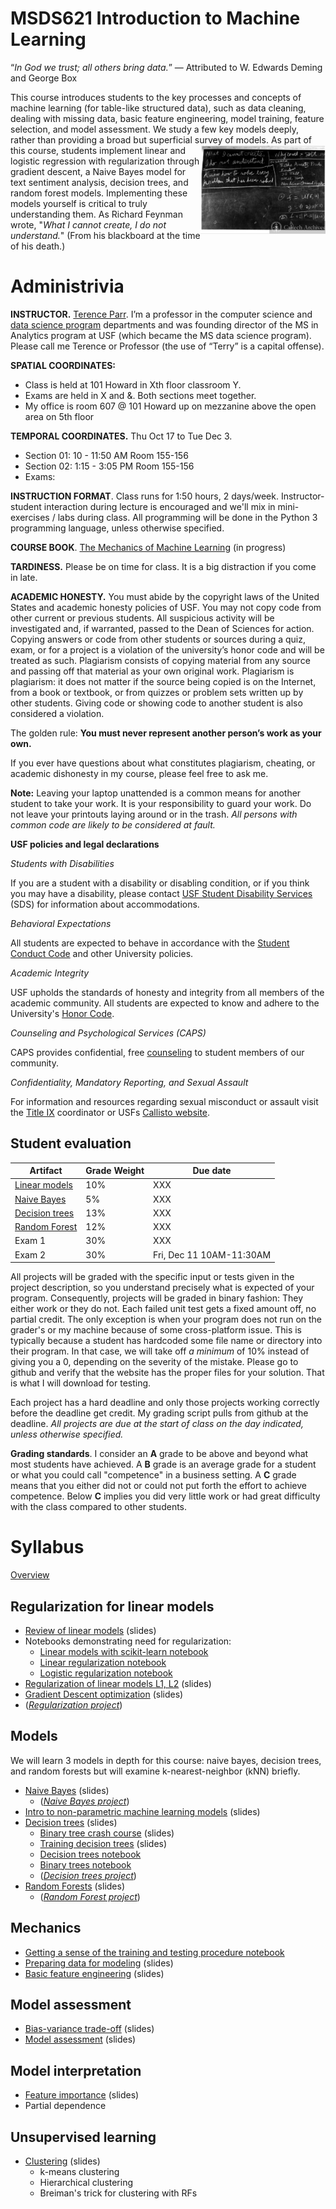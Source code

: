 # MSDS621 Introduction to Machine Learning

“*In God we trust; all others bring data.*” — Attributed to W. Edwards Deming and George Box


This course introduces students to the key processes and concepts of machine learning (for table-like structured data), such as data cleaning, dealing with missing data, basic feature engineering, model training, feature selection, and model assessment. We study a few key models deeply, rather than providing a broad but superficial survey of models. <img src="images/feynman.png" width="200" align="right">As part of this course, students implement linear and logistic regression with regularization through gradient descent, a Naive Bayes model for text sentiment analysis, decision trees, and random forest models.   Implementing these models yourself is critical to truly understanding them. As Richard Feynman wrote, "*What I cannot create, I do not understand.*" (From his blackboard at the time of his death.)

# Administrivia

**INSTRUCTOR.** [Terence Parr](http://parrt.cs.usfca.edu). I’m a professor in the computer science and [data science program](https://www.usfca.edu/arts-sciences/graduate-programs/data-science) departments and was founding director of the MS in Analytics program at USF (which became the MS data science program).  Please call me Terence or Professor (the use of “Terry” is a capital offense).

**SPATIAL COORDINATES:**<br>

* Class is held at 101 Howard in Xth floor classroom Y.
* Exams are held in X and &. Both sections meet together.
* My office is room 607 @ 101 Howard up on mezzanine above the open area on 5th floor

**TEMPORAL COORDINATES.** Thu Oct 17 to Tue Dec 3.

* Section 01: 10 - 11:50 AM Room 155-156
* Section 02: 1:15 - 3:05 PM Room 155-156
* Exams: 

**INSTRUCTION FORMAT**. Class runs for 1:50 hours, 2 days/week. Instructor-student interaction during lecture is encouraged and we'll mix in mini-exercises / labs during class. All programming will be done in the Python 3 programming language, unless otherwise specified.

**COURSE BOOK**. [The Mechanics of Machine Learning](https://mlbook.explained.ai/) (in progress)

**TARDINESS.** Please be on time for class. It is a big distraction if you come in late.

**ACADEMIC HONESTY.** You must abide by the copyright laws of the United States and academic honesty policies of USF. You may not copy code from other current or previous students. All suspicious activity will be investigated and, if warranted, passed to the Dean of Sciences for action.  Copying answers or code from other students or sources during a quiz, exam, or for a project is a violation of the university’s honor code and will be treated as such. Plagiarism consists of copying material from any source and passing off that material as your own original work. Plagiarism is plagiarism: it does not matter if the source being copied is on the Internet, from a book or textbook, or from quizzes or problem sets written up by other students. Giving code or showing code to another student is also considered a violation.

The golden rule: **You must never represent another person’s work as your own.**

If you ever have questions about what constitutes plagiarism, cheating, or academic dishonesty in my course, please feel free to ask me.

**Note:** Leaving your laptop unattended is a common means for another student to take your work. It is your responsibility to guard your work. Do not leave your printouts laying around or in the trash. *All persons with common code are likely to be considered at fault.*

**USF policies and legal declarations**

*Students with Disabilities*

If you are a student with a disability or disabling condition, or if you think you may have a disability, please contact <a href="/sds">USF Student Disability Services</a> (SDS) for information about accommodations.

*Behavioral Expectations*

All students are expected to behave in accordance with the <a href="/fogcutter">Student Conduct Code</a> and other University policies.

*Academic Integrity*

USF upholds the standards of honesty and integrity from all members of the academic community. All students are expected to know and adhere to the University's <a href="/academic-integrity/">Honor Code</a>.

*Counseling and Psychological Services (CAPS)*

CAPS provides confidential, free <a href="/student-health-safety/caps">counseling</a> to student members of our community.

*Confidentiality, Mandatory Reporting, and Sexual Assault*

For information and resources regarding sexual misconduct or assault visit the <a href="/TITLE-IX">Title IX</a> coordinator or USFs <a href="http://usfca.callistocampus.org" target="_blank">Callisto website</a>.

## Student evaluation

| Artifact | Grade Weight | Due date |
|--------|--------|--------|
|[Linear models](https://github.com/parrt/msds621/raw/master/projects/linreg/linreg.pdf)| 10%| XXX |
|[Naive Bayes](https://github.com/parrt/msds621/raw/master/projects/bayes/bayes.pdf) | 5% | XXX |
|[Decision trees](https://github.com/parrt/msds621/blob/master/projects/dtree/dtree.md) | 13% | XXX |
|[Random Forest](https://github.com/parrt/msds621/blob/master/projects/rf/rf.md) | 12% | XXX |
|Exam 1| 30%| XXX |
|Exam 2| 30%| Fri, Dec 11 10AM-11:30AM |

All projects will be graded with the specific input or tests given in the project description, so you understand precisely what is expected of your program. Consequently, projects will be graded in binary fashion: They either work or they do not. Each failed unit test gets a fixed amount off, no partial credit. The only exception is when your program does not run on the grader's or my machine because of some cross-platform issue. This is typically because a student has hardcoded some file name or directory into their program. In that case, we will take off *a minimum* of 10% instead of giving you a 0, depending on the severity of the mistake.  Please go to github and verify that the website has the proper files for your solution. That is what I will download for testing.

Each project has a hard deadline and only those projects working correctly before the deadline get credit.  My grading script pulls from github at the deadline.  *All projects are due at the start of class on the day indicated, unless otherwise specified.*

**Grading standards**. I consider an **A** grade to be above and beyond what most students have achieved. A **B** grade is an average grade for a student or what you could call "competence" in a business setting. A **C** grade means that you either did not or could not put forth the effort to achieve competence. Below **C** implies you did very little work or had great difficulty with the class compared to other students.

# Syllabus

[Overview](https://github.com/parrt/msds621/raw/master/lectures/intro.pdf)
 
## Regularization for linear models

* [Review of linear models](https://github.com/parrt/msds621/raw/master/lectures/review-linear-models.pdf) (slides)
* Notebooks demonstrating need for regularization:
  * [Linear models with scikit-learn notebook](https://github.com/parrt/msds621/blob/master/notebooks/linear-models/sklearn-linear-models.ipynb)
  * [Linear regularization notebook](https://github.com/parrt/msds621/blob/master/notebooks/linear-models/regressor-regularization.ipynb)
  * [Logistic regularization notebook](https://github.com/parrt/msds621/blob/master/notebooks/linear-models/classifier-regularization.ipynb)
* [Regularization of linear models L1, L2](https://github.com/parrt/msds621/raw/master/lectures/regularization.pdf) (slides)
* [Gradient Descent optimization](https://github.com/parrt/msds621/raw/master/lectures/gradient-descent.pdf) (slides)
* (*[Regularization project](https://github.com/parrt/msds621/raw/master/projects/linreg/linreg.pdf)*)

## Models

We will learn 3 models in depth for this course: naive bayes, decision trees, and random forests but will examine k-nearest-neighbor (kNN) briefly.

* [Naive Bayes](https://github.com/parrt/msds621/raw/master/lectures/naive-bayes.pdf)  (slides)
  * (*[Naive Bayes project](https://github.com/parrt/msds621/raw/master/projects/bayes/bayes.pdf)*)
* [Intro to non-parametric machine learning models](https://github.com/parrt/msds621/raw/master/lectures/nonparametric-models.pdf) (slides)
* [Decision trees](https://github.com/parrt/msds621/raw/master/lectures/decision-trees.pdf) (slides)
  * [Binary tree crash course](https://github.com/parrt/msds621/raw/master/lectures/binary-trees.pdf) (slides)
  * [Training decision trees](https://github.com/parrt/msds621/raw/master/lectures/training-decision-trees.pdf) (slides)
  * [Decision trees notebook](https://github.com/parrt/msds621/blob/master/notebooks/trees/partitioning.ipynb)
  * [Binary trees notebook](https://github.com/parrt/msds621/blob/master/notebooks/trees/basics.ipynb)
  * (*[Decision trees project](https://github.com/parrt/msds621/blob/master/projects/dtree/dtree.md)*)
* [Random Forests](https://github.com/parrt/msds621/raw/master/lectures/random-forests.pdf) (slides)
  * (*[Random Forest project](https://github.com/parrt/msds621/blob/master/projects/rf/rf.md)*)

## Mechanics

* [Getting a sense of the training and testing procedure notebook](https://github.com/parrt/msds621/blob/master/notebooks/process/basic-process.ipynb)
* [Preparing data for modeling](https://github.com/parrt/msds621/raw/master/lectures/data-prep.pdf) (slides)
* [Basic feature engineering](https://github.com/parrt/msds621/raw/master/lectures/feature-engineering.pdf) (slides)

## Model assessment

* [Bias-variance trade-off](https://github.com/parrt/msds621/raw/master/lectures/bias-variance.pdf) (slides)
* [Model assessment](https://github.com/parrt/msds621/raw/master/lectures/model-assessment.pdf) (slides)

## Model interpretation

* [Feature importance](https://github.com/parrt/msds621/raw/master/lectures/feature-importance.pdf) (slides)
* Partial dependence

## Unsupervised learning

* [Clustering](https://github.com/parrt/msds621/raw/master/lectures/clustering.pdf) (slides)
  * k-means clustering
  * Hierarchical clustering
  * Breiman's trick for clustering with RFs